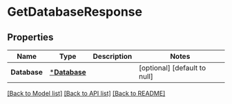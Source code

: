 # GetDatabaseResponse

## Properties
Name | Type | Description | Notes
------------ | ------------- | ------------- | -------------
**Database** | [***Database**](Database.md) |  | [optional] [default to null]

[[Back to Model list]](../README.md#documentation-for-models) [[Back to API list]](../README.md#documentation-for-api-endpoints) [[Back to README]](../README.md)


